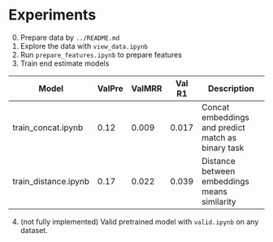 # Experiments

0. Prepare data by `../README.md` 
1. Explore the data with `view_data.ipynb`
2. Run `prepare_features.ipynb` to prepare features
3. Train end estimate models

| Model                   | ValPre | ValMRR | Val R1  |  Description |
| ----------------------- | ------ | ------ | ------- | ------------ |
| train_concat.ipynb      |  0.12  |  0.009 |  0.017  |  Concat embeddings and predict match as binary task  |
| train_distance.ipynb    |  0.17  |  0.022 |  0.039  |  Distance between embeddings means similarity  |


4. (not fully implemented) Valid pretrained model with `valid.ipynb` on any dataset.
